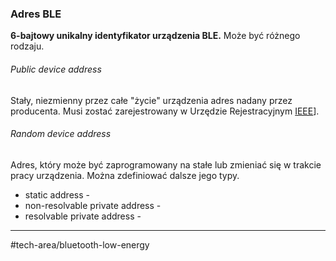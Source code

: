 ### Adres BLE
**6-bajtowy unikalny identyfikator urządzenia BLE.**
Może być różnego rodzaju.

###### Public device address
Stały, niezmienny przez całe "życie" urządzenia adres nadany przez producenta. Musi zostać zarejestrowany w Urzędzie Rejestracyjnym [IEEE](https://en.wikipedia.org/wiki/Institute_of_Electrical_and_Electronics_Engineers)]. 

###### Random device address
Adres, który może być zaprogramowany na stałe lub zmieniać się w trakcie pracy urządzenia.
Można zdefiniować dalsze jego typy.

- static address - 
- non-resolvable private address - 
- resolvable private address - 



---
#tech-area/bluetooth-low-energy 